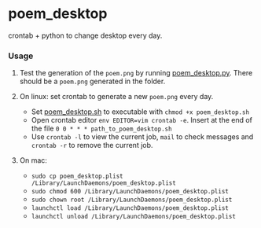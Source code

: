 # poem_desktop
crontab + python to change desktop every day.

### Usage
1. Test the generation of the `poem.png` by running [poem_desktop.py](poem_desktop.py). There should be a `poem.png` generated in the folder.

2. On linux: set crontab to generate a new `poem.png` every day.
	* Set [poem_desktop.sh](poem_desktop.py) to executable with `chmod +x poem_desktop.sh`
	* Open crontab editor `env EDITOR=vim crontab -e`. Insert at the end of the file `0 0 * * * path_to_poem_desktop.sh`
	* Use `crontab -l` to view the current job, `mail` to check messages and `crontab -r` to remove the current job.

3. On mac:
	* `sudo cp poem_desktop.plist /Library/LaunchDaemons/poem_desktop.plist`
	* `sudo chmod 600 /Library/LaunchDaemons/poem_desktop.plist`
	* `sudo chown root /Library/LaunchDaemons/poem_desktop.plist`
	* `launchctl load /Library/LaunchDaemons/poem_desktop.plist `
	* `launchctl unload /Library/LaunchDaemons/poem_desktop.plist`
